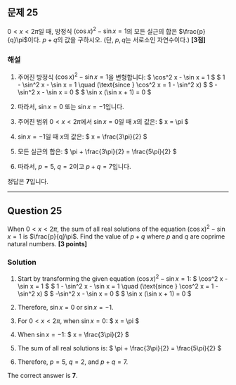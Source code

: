 ## 문제 25
$0 < x < 2\pi$일 때, 방정식 $(\cos x)^2 - \sin x = 1$의 모든 실근의 합은 $\frac{p}{q}\pi$이다. $p+q$의 값을 구하시오. (단, $p, q$는 서로소인 자연수이다.) **[3점]**

### 해설
1. 주어진 방정식 $(\cos x)^2 - \sin x = 1$을 변형합니다:
   $
   \cos^2 x - \sin x = 1
   $
   $
   1 - \sin^2 x - \sin x = 1 \quad (\text{since } \cos^2 x = 1 - \sin^2 x)
   $
   $
   -\sin^2 x - \sin x = 0
   $
   $
   \sin x (\sin x + 1) = 0
   $

2. 따라서, $\sin x = 0$ 또는 $\sin x = -1$입니다.

3. 주어진 범위 $0 < x < 2\pi$에서 $\sin x = 0$일 때 $x$의 값은:
   $
   x = \pi
   $

4. $\sin x = -1$일 때 $x$의 값은:
   $
   x = \frac{3\pi}{2}
   $

5. 모든 실근의 합은:
   $
   \pi + \frac{3\pi}{2} = \frac{5\pi}{2}
   $

6. 따라서, $p = 5$, $q = 2$이고 $p+q = 7$입니다.

정답은 **7**입니다.

---

## Question 25
When $0 < x < 2\pi$, the sum of all real solutions of the equation $(\cos x)^2 - \sin x = 1$ is $\frac{p}{q}\pi$. Find the value of $p+q$ where $p$ and $q$ are coprime natural numbers. **[3 points]**

### Solution
1. Start by transforming the given equation $(\cos x)^2 - \sin x = 1$:
   $
   \cos^2 x - \sin x = 1
   $
   $
   1 - \sin^2 x - \sin x = 1 \quad (\text{since } \cos^2 x = 1 - \sin^2 x)
   $
   $
   -\sin^2 x - \sin x = 0
   $
   $
   \sin x (\sin x + 1) = 0
   $

2. Therefore, $\sin x = 0$ or $\sin x = -1$.

3. For $0 < x < 2\pi$, when $\sin x = 0$:
   $
   x = \pi
   $

4. When $\sin x = -1$:
   $
   x = \frac{3\pi}{2}
   $

5. The sum of all real solutions is:
   $
   \pi + \frac{3\pi}{2} = \frac{5\pi}{2}
   $

6. Therefore, $p = 5$, $q = 2$, and $p+q = 7$.

The correct answer is **7**.
